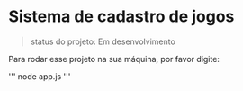 # Sistema de cadastro de jogos

>status do projeto: Em desenvolvimento 

Para rodar esse projeto na sua máquina, por favor digite:

'''
node app.js
'''
